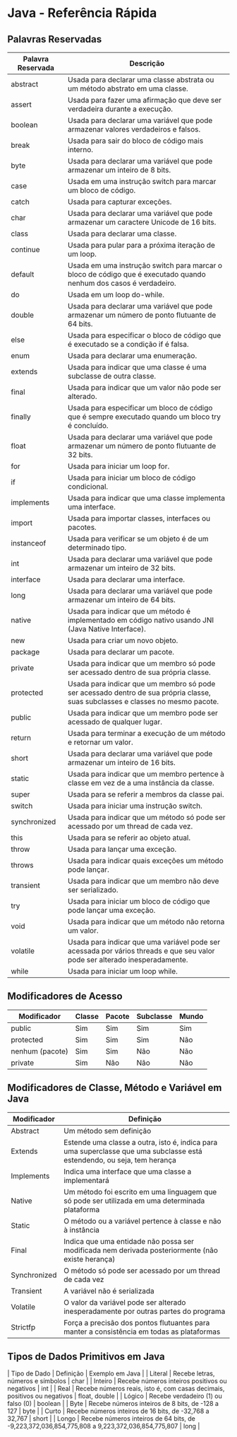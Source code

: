 # Java - Referência Rápida

## Palavras Reservadas

| Palavra Reservada | Descrição |
| --- | --- |
| abstract | Usada para declarar uma classe abstrata ou um método abstrato em uma classe. |
| assert | Usada para fazer uma afirmação que deve ser verdadeira durante a execução. |
| boolean | Usada para declarar uma variável que pode armazenar valores verdadeiros e falsos. |
| break | Usada para sair do bloco de código mais interno. |
| byte | Usada para declarar uma variável que pode armazenar um inteiro de 8 bits. |
| case | Usada em uma instrução switch para marcar um bloco de código. |
| catch | Usada para capturar exceções. |
| char | Usada para declarar uma variável que pode armazenar um caractere Unicode de 16 bits. |
| class | Usada para declarar uma classe. |
| continue | Usada para pular para a próxima iteração de um loop. |
| default | Usada em uma instrução switch para marcar o bloco de código que é executado quando nenhum dos casos é verdadeiro. |
| do | Usada em um loop do-while. |
| double | Usada para declarar uma variável que pode armazenar um número de ponto flutuante de 64 bits. |
| else | Usada para especificar o bloco de código que é executado se a condição if é falsa. |
| enum | Usada para declarar uma enumeração. |
| extends | Usada para indicar que uma classe é uma subclasse de outra classe. |
| final | Usada para indicar que um valor não pode ser alterado. |
| finally | Usada para especificar um bloco de código que é sempre executado quando um bloco try é concluído. |
| float | Usada para declarar uma variável que pode armazenar um número de ponto flutuante de 32 bits. |
| for | Usada para iniciar um loop for. |
| if | Usada para iniciar um bloco de código condicional. |
| implements | Usada para indicar que uma classe implementa uma interface. |
| import | Usada para importar classes, interfaces ou pacotes. |
| instanceof | Usada para verificar se um objeto é de um determinado tipo. |
| int | Usada para declarar uma variável que pode armazenar um inteiro de 32 bits. |
| interface | Usada para declarar uma interface. |
| long | Usada para declarar uma variável que pode armazenar um inteiro de 64 bits. |
| native | Usada para indicar que um método é implementado em código nativo usando JNI (Java Native Interface). |
| new | Usada para criar um novo objeto. |
| package | Usada para declarar um pacote. |
| private | Usada para indicar que um membro só pode ser acessado dentro de sua própria classe. |
| protected | Usada para indicar que um membro só pode ser acessado dentro de sua própria classe, suas subclasses e classes no mesmo pacote. |
| public | Usada para indicar que um membro pode ser acessado de qualquer lugar. |
| return | Usada para terminar a execução de um método e retornar um valor. |
| short | Usada para declarar uma variável que pode armazenar um inteiro de 16 bits. |
| static | Usada para indicar que um membro pertence à classe em vez de a uma instância da classe. |
| super | Usada para se referir a membros da classe pai. |
| switch | Usada para iniciar uma instrução switch. |
| synchronized | Usada para indicar que um método só pode ser acessado por um thread de cada vez. |
| this | Usada para se referir ao objeto atual. |
| throw | Usada para lançar uma exceção. |
| throws | Usada para indicar quais exceções um método pode lançar. |
| transient | Usada para indicar que um membro não deve ser serializado. |
| try | Usada para iniciar um bloco de código que pode lançar uma exceção. |
| void | Usada para indicar que um método não retorna um valor. |
| volatile | Usada para indicar que uma variável pode ser acessada por vários threads e que seu valor pode ser alterado inesperadamente. |
| while | Usada para iniciar um loop while. |

## Modificadores de Acesso

| Modificador | Classe | Pacote | Subclasse | Mundo |
| --- | --- | --- | --- | --- |
| public | Sim | Sim | Sim | Sim |
| protected | Sim | Sim | Sim | Não |
| nenhum (pacote) | Sim | Sim | Não | Não |
| private | Sim | Não | Não | Não |

## Modificadores de Classe, Método e Variável em Java

| Modificador | Definição |
| --- | --- |
| Abstract | Um método sem definição |
| Extends | Estende uma classe a outra, isto é, indica para uma superclasse que uma subclasse está estendendo, ou seja, tem herança |
| Implements | Indica uma interface que uma classe a implementará |
| Native | Um método foi escrito em uma linguagem que só pode ser utilizada em uma determinada plataforma |
| Static | O método ou a variável pertence à classe e não à instância |
| Final | Indica que uma entidade não possa ser modificada nem derivada posteriormente (não existe herança) |
| Synchronized | O método só pode ser acessado por um thread de cada vez |
| Transient | A variável não é serializada |
| Volatile | O valor da variável pode ser alterado inesperadamente por outras partes do programa |
| Strictfp | Força a precisão dos pontos flutuantes para manter a consistência em todas as plataformas |

## Tipos de Dados Primitivos em Java

| Tipo de Dado | Definição | Exemplo em Java |
| Literal | Recebe letras, números e símbolos | char |
| Inteiro | Recebe números inteiros positivos ou negativos | int |
| Real | Recebe números reais, isto é, com casas decimais, positivos ou negativos | float, double |
| Lógico | Recebe verdadeiro (1) ou falso (0) | boolean |
| Byte | Recebe números inteiros de 8 bits, de -128 a 127 | byte |
| Curto | Recebe números inteiros de 16 bits, de -32,768 a 32,767 | short |
| Longo | Recebe números inteiros de 64 bits, de -9,223,372,036,854,775,808 a 9,223,372,036,854,775,807 | long |
